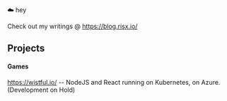 :cloud: hey

Check out my writings @ https://blog.risx.io/

Projects
---
#### Games
https://wistful.io/ -- NodeJS and React running on Kubernetes, on Azure. (Development on Hold)
